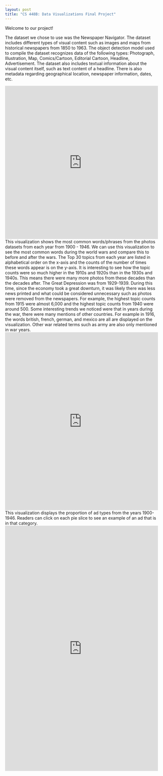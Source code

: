 ```yaml
---
layout: post
title: "CS 448B: Data Visualizations Final Project"
---
```

Welcome to our project!

The dataset we chose to use was the Newspaper Navigator. The dataset includes different types of visual content such as images and maps from historical newspapers from 1850 to 1963. The object detection model used to compile the dataset recognizes data of the following types: Photograph, Illustration, Map, Comics/Cartoon, Editorial Cartoon, Headline, Advertisement. The dataset also includes textual information about the visual content itself, such as text content of a headline. There is also metadata regarding geographical location, newspaper information, dates, etc.

 <iframe width="100%" height="503" frameborder="0"
  src="https://observablehq.com/embed/0ce55ef5b9385dcd@1009?cells=chart&api_key=6235b37a985552792ee5a971af6e2fa007c5dd45"></iframe>
  This visualization shows the most common words/phrases from the photos datasets from each year from 1900 - 1946. We can use this visualization to see the most common words during the world wars and compare this to before and after the wars. The Top 30 topics from each year are listed in alphabetical order on the x-axis and the counts of the number of times these words appear is on the y-axis. It is interesting to see how the topic counts were so much higher in the 1910s and 1920s than in the 1930s and 1940s. This means there were many more photos from these decades than the decades after. The Great Depression was from 1929-1939. During this time, since the economy took a great downturn, it was likely there was less news printed and what could be considered unnecessary such as photos were removed from the newspapers. For example, the highest topic counts from 1915 were almost 6,000 and the highest topic counts from 1940 were around 500. Some interesting trends we noticed were that in years during the war, there were many mentions of other countries. For example in 1916, the words british, french, german, and mexico are all are displayed on the visualization. Other war related terms such as army are also only mentioned in war years. 
  
<iframe width="100%" height="584" frameborder="0"
  src="https://observablehq.com/embed/@amy5/cs448b-final-project?cells=viewof+pieChart"></iframe>
 This visualization displays the proportion of ad types from the years 1900-1946. Readers can click on each pie slice to see an example of an ad that  is in that category.
  
<iframe width="100%" height="805" frameborder="0"
  src="https://observablehq.com/embed/18965aada07599a0?cells=map"></iframe>
